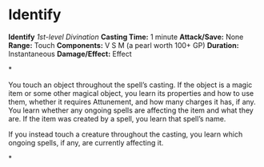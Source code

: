 # Identify

**Identify**
_1st-level Divination_
**Casting Time:** 1 minute
**Attack/Save:** None
**Range:** Touch
**Components:** V S M (a pearl worth 100+ GP)
**Duration:** Instantaneous
**Damage/Effect:** Effect

*<p>You touch an object throughout the spell’s casting. If the object is a magic item or some other magical object, you learn its properties and how to use them, whether it requires Attunement, and how many charges it has, if any. You learn whether any ongoing spells are affecting the item and what they are. If the item was created by a spell, you learn that spell’s name.

If you instead touch a creature throughout the casting, you learn which ongoing spells, if any, are currently affecting it.</p>*